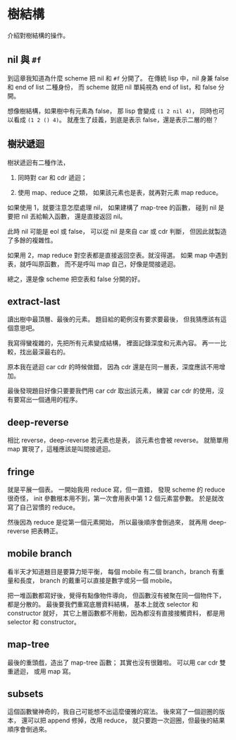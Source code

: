 # 樹結構
介紹對樹結構的操作。

## nil 與 `#f`
到這章我知道為什麼 scheme 把 nil 和 `#f` 分開了。
在傳統 lisp 中，nil 身兼 false 和 end of list 二種身份，
而 scheme 就把 nil 單純視為 end of list，和 false 分開。

想像樹結構，如果樹中有元素為 false，
那 lisp 會變成 `(1 2 nil 4)`，
同時也可以看成 `(1 2 () 4)`。
就產生了歧義，到底是表示 false，還是表示二層的樹？


## 樹狀遞迴
樹狀遞迴有二種作法，

 1. 同時對 car 和 cdr 遞迴；

 2. 使用 map、reduce 之類，
    如果該元素也是表，就再對元素 map reduce。

如果使用 1，就要注意怎麼處理 nil，
如果建構了 map-tree 的函數，
碰到 nil 是要把 nil 丟給輸入函數，
還是直接返回 nil。

此時 nil 可能是 eol 或 false，
可以從 nil 是來自 car 或 cdr 判斷，
但因此就製造了多餘的複雜性。

如果用 2，map reduce 對空表都是直接返回空表。就沒得選。
如果 map 中遇到表，就呼叫原函數，
而不是呼叫 map 自己，好像是間接遞迴。

總之，還是像 scheme 把空表和 false 分開的好。

## extract-last
讀出樹中最頂層、最後的元素。
題目給的範例沒有要求要最後，
但我猜應該有這個意思吧。

我寫得蠻複雜的，先把所有元素變成結構，
裡面記錄深度和元素內容。
再一一比較，找出最深最右的。

原本我在遞迴 car cdr 的時候做錯，
因為 cdr 還是在同一層表，深度應該不用增加。

最後發現題目好像只要要我們用 car cdr 取出該元素，
練習 car cdr 的使用，沒有要寫出一個通用的程序。


## deep-reverse
相比 reverse，deep-reverse 若元素也是表，
該元素也會被 reverse。
就簡單用 map 實現了，這種應該是叫間接遞迴。

## fringe
就是平展一個表。
一開始我用 reduce 寫，但一直錯，
發現 scheme 的 reduce 很奇怪，
init 參數根本用不到，第一次會用表中第 1 2 個元素當參數。
於是就改寫了自己習慣的 reduce。

然後因為 reduce 是從第一個元素開始，
所以最後順序會倒過來，
就再用 deep-reverse 把表轉正。

## mobile branch
看半天才知道題目是要算力矩平衡，
每個 mobile 有二個 branch，branch 有重量和長度，
branch 的戴重可以直接是數字或另一個 mobile。

把一堆函數都寫好後，覺得有點像物件導向，
但函數沒有被聚在同一個物件下，都是分散的。
最後要我們重寫底層資料結構，
基本上就改 selector 和 constructor 就好，
其它上層函數都不用動，因為都沒有直接接觸資料，
都是用 selector 和 constructor。

## map-tree
最後的重頭戲，造出了 map-tree 函數；
其實也沒有很難啦。
可以用 car cdr 雙重遞迴，
或用 map 寫。

## subsets
這個函數蠻神奇的，我自己可能想不出這麼優雅的寫法。
後來寫了一個迴圈的版本，
還可以把 append 修掉，改用 reduce，
就只要跑一次迴圈，但最後的結果順序會倒過來。
